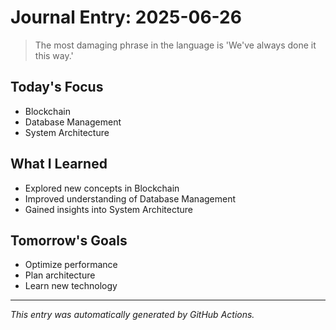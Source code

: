 # Journal Entry: 2025-06-26

> The most damaging phrase in the language is 'We've always done it this way.'

## Today's Focus
- Blockchain
- Database Management
- System Architecture

## What I Learned
- Explored new concepts in Blockchain
- Improved understanding of Database Management
- Gained insights into System Architecture

## Tomorrow's Goals
- Optimize performance
- Plan architecture
- Learn new technology

---
*This entry was automatically generated by GitHub Actions.*